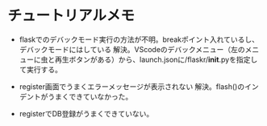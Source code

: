 # チュートリアルメモ

- flaskでのデバックモード実行の方法が不明。breakポイント入れているし、デバックモードにはしている
解決。VScodeのデバックメニュー（左のメニューに虫と再生ボタンがある）から、launch.jsonに/flaskr/__init__.pyを指定して実行する。

- register画面でうまくエラーメッセージが表示されない
解決。flash()のインデントがうまくできていなかった。

- registerでDB登録がうまくできていない。
